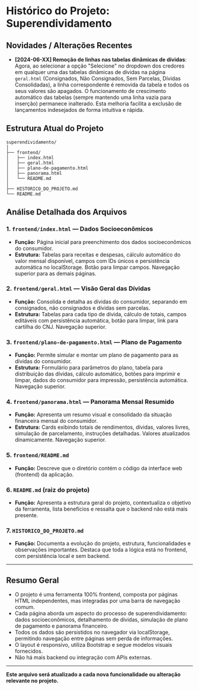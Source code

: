 # Histórico do Projeto: Superendividamento

## Novidades / Alterações Recentes

- **[2024-06-XX] Remoção de linhas nas tabelas dinâmicas de dívidas**: Agora, ao selecionar a opção "Selecione" no dropdown dos credores em qualquer uma das tabelas dinâmicas de dívidas na página `geral.html` (Consignados, Não Consignados, Sem Parcelas, Dívidas Consolidadas), a linha correspondente é removida da tabela e todos os seus valores são apagados. O funcionamento de crescimento automático das tabelas (sempre mantendo uma linha vazia para inserção) permanece inalterado. Esta melhoria facilita a exclusão de lançamentos indesejados de forma intuitiva e rápida.

## Estrutura Atual do Projeto

```
superendividamento/
│
├── frontend/
│   ├── index.html
│   ├── geral.html
│   ├── plano-de-pagamento.html
│   ├── panorama.html
│   └── README.md
│
├── HISTORICO_DO_PROJETO.md
└── README.md
```

## Análise Detalhada dos Arquivos

### 1. `frontend/index.html` — **Dados Socioeconômicos**
- **Função:** Página inicial para preenchimento dos dados socioeconômicos do consumidor.
- **Estrutura:** Tabelas para receitas e despesas, cálculo automático do valor mensal disponível, campos com IDs únicos e persistência automática no localStorage. Botão para limpar campos. Navegação superior para as demais páginas.

### 2. `frontend/geral.html` — **Visão Geral das Dívidas**
- **Função:** Consolida e detalha as dívidas do consumidor, separando em consignados, não consignados e dívidas sem parcelas.
- **Estrutura:** Tabelas para cada tipo de dívida, cálculo de totais, campos editáveis com persistência automática, botão para limpar, link para cartilha do CNJ. Navegação superior.

### 3. `frontend/plano-de-pagamento.html` — **Plano de Pagamento**
- **Função:** Permite simular e montar um plano de pagamento para as dívidas do consumidor.
- **Estrutura:** Formulário para parâmetros do plano, tabela para distribuição das dívidas, cálculo automático, botões para imprimir e limpar, dados do consumidor para impressão, persistência automática. Navegação superior.

### 4. `frontend/panorama.html` — **Panorama Mensal Resumido**
- **Função:** Apresenta um resumo visual e consolidado da situação financeira mensal do consumidor.
- **Estrutura:** Cards exibindo totais de rendimentos, dívidas, valores livres, simulação de parcelamento, instruções detalhadas. Valores atualizados dinamicamente. Navegação superior.

### 5. `frontend/README.md`
- **Função:** Descreve que o diretório contém o código da interface web (frontend) da aplicação.

### 6. `README.md` (raiz do projeto)
- **Função:** Apresenta a estrutura geral do projeto, contextualiza o objetivo da ferramenta, lista benefícios e ressalta que o backend não está mais presente.

### 7. `HISTORICO_DO_PROJETO.md`
- **Função:** Documenta a evolução do projeto, estrutura, funcionalidades e observações importantes. Destaca que toda a lógica está no frontend, com persistência local e sem backend.

---

## Resumo Geral
- O projeto é uma ferramenta 100% frontend, composta por páginas HTML independentes, mas integradas por uma barra de navegação comum.
- Cada página aborda um aspecto do processo de superendividamento: dados socioeconômicos, detalhamento de dívidas, simulação de plano de pagamento e panorama financeiro.
- Todos os dados são persistidos no navegador via localStorage, permitindo navegação entre páginas sem perda de informações.
- O layout é responsivo, utiliza Bootstrap e segue modelos visuais fornecidos.
- Não há mais backend ou integração com APIs externas.

---

**Este arquivo será atualizado a cada nova funcionalidade ou alteração relevante no projeto.** 